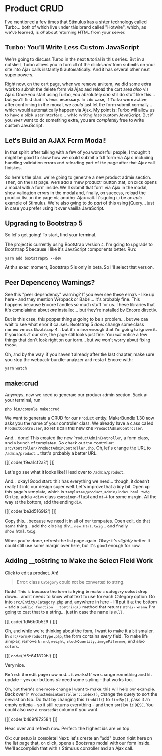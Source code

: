 # Product CRUD

I've mentioned a few times that Stimulus has a sister technology called Turbo...
both of which live under this brand called "Hotwire", which, as we've learned,
is *all* about returning HTML from your server.

## Turbo: You'll Write Less Custom JavaScript

We're going to discuss Turbo in the next tutorial in this series. But in a
nutshell, Turbo allows you to turn all of the clicks *and* form submits on your
site into Ajax calls instantly & automatically. And it has several other neat
super powers.

Right now, on the cart page, when we remove an item, we did some extra work to submit
the delete form via Ajax and reload the cart area *also* via Ajax. Once you start
using Turbo, you absolutely *can* still do stuff like this... but you'll find
that it's less necessary. In this case, if Turbo were active, after confirming
in the modal, we *could* just let the form submit normally... which would
automatically happen via Ajax. My point is: Turbo will allow us to have a slick
user interface... while writing *less* custom JavaScript. But if you *ever* want
to do something extra, you are *completely* free to write custom JavaScript.

## Let's Build an AJAX Form Modal!

In that spirit, after talking with a few of you wonderful people, I thought it might
be good to show how we could submit a full form via Ajax, including handling
validation errors and reloading part of the page after that Ajax call finishes.

So here's the plan: we're going to generate a new product admin section. Then, on
the list page. we'll add a "new product" button that, on click opens a modal with
a form inside. We'll submit that form via Ajax in the modal, show validation errors
in the modal and, finally, on success, reload the product list on the page via
another Ajax call. It's going to be an *epic* example of Stimulus. We're also going
to do *part* of this using jQuery... just in case you prefer using it over vanilla
JavaScript.

## Upgrading to Bootstrap 5

So let's get going! To start, find your terminal.

The project is currently using Bootstrap version 4. I'm going to upgrade to
Bootstrap 5 because I like it's JavaScript components better. Run:

```terminal
yarn add bootstrap@5 --dev
```

At this exact moment, Bootstrap 5 is only in beta. So I'll select that version.

## Peer Dependency Warnings?

See this "peer dependency" warning? If you ever see these errors - like up here -
and they mention Webpack or Babel... it's probably fine. This happens because Encore
handles *so* much stuff for us. These libraries that it's complaining about
*are* installed... but they're installed by Encore directly.

But in this case, this popper thing *is* going to be a problem... but we can wait
to see what error it causes. Bootstrap 5 *does* change some class names versus
Bootstrap 4... but it's minor enough that I'm going to ignore it. If you look at
our site, the page still looks just fine. You *will* notice a few things that
don't look right on our form... but we won't worry about fixing those.

Oh, and by the way, if you haven't already after the last chapter, make sure you
stop the webpack-bundle-analyzer and restart Encore with:

```terminal
yarn watch
```

## make:crud

*Anyways*, now we need to generate our product admin section. Back at your terminal,
run

```terminal
php bin/console make:crud
```

We want to generate a CRUD for our `Product` entity. MakerBundle 1.30 now asks
you the name of your controller class. We already have a class called
`ProductController`, so let's call this new one `ProductAdminController`.

And... done! This created the new `ProductAdminController`, a form class, and a
bunch of templates. Go check out the controller:
`src/Controller/ProductAdminController.php`. Oh, let's change the URL to
`/admin/product`... that's probably a better URL.

[[[ code('f9ea1cf2a8') ]]]

Let's go see what it looks like! Head over to `/admin/product`.

And... okay! Good start: this has everything we need... though, it doesn't really
fit into our design super well. Let's improve that a *tiny* bit. Open up this
page's template, which is `templates/product_admin/index.html.twig`. On top, add
a `<div>` class `container-fluid` and `mt-4` for some margin. All the way at the
bottom, add the ending `div`.

[[[ code('be3d516912') ]]]

Copy this... because we need it in all of our templates. Open edit, do
that same thing... add the closing div... `new.html.twig`... and finally
`show.html.twig`.

When you're done, refresh the list page again. Okay: it's *slightly* better. It
could still use some margin over here, but it's good enough for now.

## Adding __toString to Make the Select Field Work

Click to edit a product. Ah!

> Error: class `Category` could not be converted to string.

Rude! This is because the form is trying to make a category select drop down...
and it needs to know what text to use for each Category option. Go into
`src/Entity/Category.php` and, anywhere in here - I'll put it at the bottom - add
a `public function __toString()` method that returns `$this->name`. I'm going to
cast that to a string... just in case the name is `null`.

[[[ code('fd56b0b529') ]]]

Oh, and while we're thinking about the form, I want to make it a bit smaller. In
`src/Form/ProductType.php`, the form contains *every* field. To make life simpler,
remove `brand`, `weight`, `stockQuantity`, `imageFilename`, and also `colors`.

[[[ code('d5c641829b') ]]]

Very nice.

Refresh the edit page now and... it works! If we change something and hit
update - yes our buttons *do* need some styling - that works too.

Oh, but there's one more change I want to make: this will help our example.
Back over in `ProductAdminController::index()`, change the query to sort
the *newest* on top. Do that by changing this `findAll()` to `findBy()`, pass it
an empty criteria - so it still returns everything - and then sort by `id` `DESC`.
You could also use a `createdAt` column if you want.

[[[ code('b469f87258') ]]]

Head over and refresh now. Perfect: the highest ids are on top.

Ok: our setup is complete! Next: let's create an "add" button right here on the list
page that, on click, opens a Bootstrap modal with our form inside. We'll
accomplish that with a Stimulus controller and an Ajax call.
